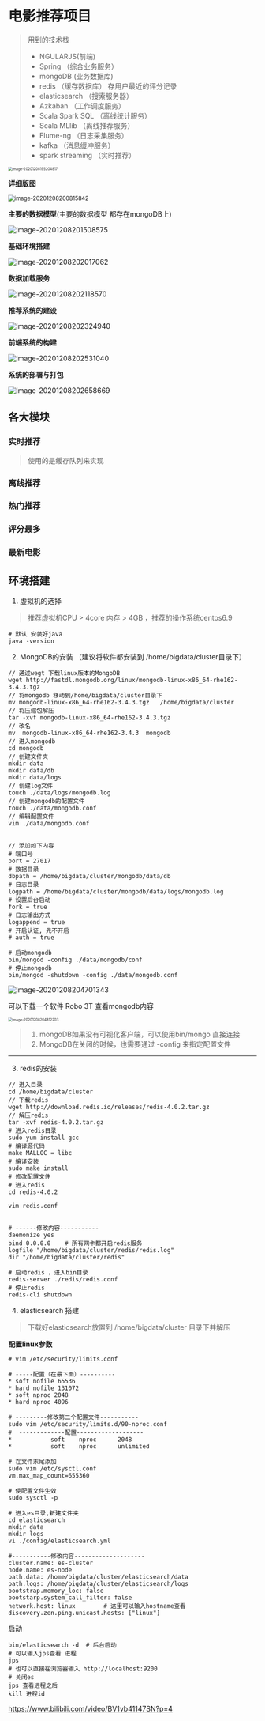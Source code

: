 # 电影推荐项目

> 用到的技术栈
>
> - NGULARJS(前端)
> - Spring （综合业务服务）
> - mongoDB (业务数据库)
> - redis （缓存数据库）   存用户最近的评分记录
> - elasticsearch （搜索服务器）
> - Azkaban （工作调度服务）
> - Scala Spark SQL （离线统计服务）
> - Scala MLlib （离线推荐服务）
> - Flume-ng （日志采集服务）
> - kafka （消息缓冲服务）
> - spark streaming （实时推荐）

<img src="C:\Users\Administrator\AppData\Roaming\Typora\typora-user-images\image-20201208195204817.png" alt="image-20201208195204817" style="zoom: 50%;" />

**详细版图**

<img src="C:\Users\Administrator\AppData\Roaming\Typora\typora-user-images\image-20201208200815842.png" alt="image-20201208200815842" style="zoom:80%;" />

**主要的数据模型**(主要的数据模型 都存在mongoDB上)

![image-20201208201508575](C:\Users\Administrator\AppData\Roaming\Typora\typora-user-images\image-20201208201508575.png)

**基础环境搭建**

![image-20201208202017062](C:\Users\Administrator\AppData\Roaming\Typora\typora-user-images\image-20201208202017062.png)

**数据加载服务**

![image-20201208202118570](C:\Users\Administrator\AppData\Roaming\Typora\typora-user-images\image-20201208202118570.png)

**推荐系统的建设**

![image-20201208202324940](C:\Users\Administrator\AppData\Roaming\Typora\typora-user-images\image-20201208202324940.png)

**前端系统的构建**

![image-20201208202531040](C:\Users\Administrator\AppData\Roaming\Typora\typora-user-images\image-20201208202531040.png)

**系统的部署与打包**

![image-20201208202658669](C:\Users\Administrator\AppData\Roaming\Typora\typora-user-images\image-20201208202658669.png)



## 各大模块

### 实时推荐

>  使用的是缓存队列来实现

### 离线推荐



### 热门推荐



### 评分最多



### 最新电影





## 环境搭建

1. 虚拟机的选择

> 推荐虚拟机CPU > 4core   内存 > 4GB ，推荐的操作系统centos6.9

```shell
# 默认 安装好java
java -version
```

2. MongoDB的安装   （建议将软件都安装到 /home/bigdata/cluster目录下）

```shell
// 通过wegt 下载linux版本的MongoDB
wget http://fastdl.mongodb.org/linux/mongodb-linux-x86_64-rhe162-3.4.3.tgz
// 将mongodb 移动到/home/bigdata/cluster目录下
mv mongodb-linux-x86_64-rhe162-3.4.3.tgz   /home/bigdata/cluster
// 将压缩包解压 
tar -xvf mongodb-linux-x86_64-rhe162-3.4.3.tgz
// 改名
mv  mongodb-linux-x86_64-rhe162-3.4.3  mongodb
// 进入mongodb
cd mongodb
// 创建文件夹
mkdir data
mkdir data/db
mkdir data/logs
// 创建log文件
touch ./data/logs/mongodb.log
// 创建mongodb的配置文件
touch ./data/mongodb.conf
// 编辑配置文件
vim ./data/mongodb.conf


// 添加如下内容
# 端口号
port = 27017
# 数据目录
dbpath = /home/bigdata/cluster/mongodb/data/db
# 日志目录
logpath = /home/bigdata/cluster/mongodb/data/logs/mongodb.log
# 设置后台启动
fork = true
# 日志输出方式
logappend = true
# 开启认证, 先不开启
# auth = true
```

```shell
# 启动mongodb
bin/mongod -config ./data/mongodb/conf
# 停止mongodb
bin/mongod -shutdown -config ./data/mongodb.conf
```

![image-20201208204701343](C:\Users\Administrator\AppData\Roaming\Typora\typora-user-images\image-20201208204701343.png)

可以下载一个软件 Robo 3T 查看mongodb内容

<img src="C:\Users\Administrator\AppData\Roaming\Typora\typora-user-images\image-20201208204812203.png" alt="image-20201208204812203" style="zoom:50%;" />

> 1. mongoDB如果没有可视化客户端，可以使用bin/mongo 直接连接
> 2. MongoDB在关闭的时候，也需要通过 -config 来指定配置文件

----



3. redis的安装

```shell
// 进入目录
cd /home/bigdata/cluster
// 下载redis
wget http://download.redis.io/releases/redis-4.0.2.tar.gz
// 解压redis
tar -xvf redis-4.0.2.tar.gz
# 进入redis目录
sudo yum install gcc
# 编译源代码
make MALLOC = libc
# 编译安装
sudo make install 
# 修改配置文件
# 进入redis
cd redis-4.0.2 

vim redis.conf


# ------修改内容-----------
daemonize yes 
bind 0.0.0.0    # 所有网卡都开启redis服务
logfile "/home/bigdata/cluster/redis/redis.log"
dir "/home/bigdata/cluster/redis"
```

```shell
# 启动redis ，进入bin目录
redis-server ./redis/redis.conf
# 停止redis
redis-cli shutdown
```



4. elasticsearch 搭建

> 下载好elasticsearch放置到 /home/bigdata/cluster 目录下并解压

**配置linux参数**

```shell
# vim /etc/security/limits.conf

# -----配置（在最下面）----------
* soft nofile 65536
* hard nofile 131072
* soft nproc 2048
* hard nproc 4096

# ---------修改第二个配置文件-----------
sudo vim /etc/security/limits.d/90-nproc.conf 
#  -------------配置-------------------
*           soft    nproc      2048
*           soft    nproc      unlimited

# 在文件末尾添加 
sudo vim /etc/sysctl.conf
vm.max_map_count=655360

# 使配置文件生效
sudo sysctl -p

# 进入es目录,新建文件夹
cd elasticsearch 
mkdir data
mkdir logs
vi ./config/elasticsearch.yml

#-----------修改内容--------------------
cluster.name: es-cluster
node.name: es-node
path.data: /home/bigdata/cluster/elasticsearch/data
path.logs: /home/bigdata/cluster/elasticsearch/logs
bootstrap.memory_loc: false
bootstarp.system_call_filter: false
network.host: linux        # 这里可以输入hostname查看
discovery.zen.ping.unicast.hosts: ["linux"]
```

启动

```shell
bin/elasticsearch -d  # 后台启动
# 可以输入jps查看 进程
jps
# 也可以直接在浏览器输入 http://localhost:9200
# 关闭es
jps 查看进程之后
kill 进程id 
```

https://www.bilibili.com/video/BV1vb41147SN?p=4





























